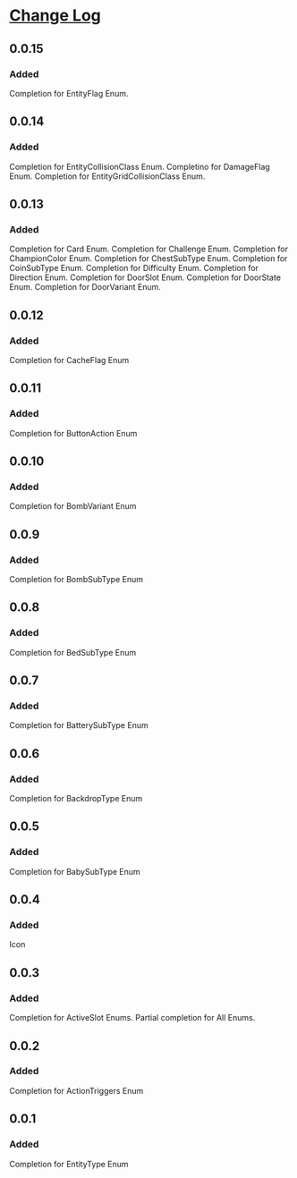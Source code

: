 # [Change Log](https://keepachangelog.com/en/1.0.0/)
## 0.0.15
### Added
Completion for EntityFlag Enum.
## 0.0.14
### Added
Completion for EntityCollisionClass Enum.
Completino for DamageFlag Enum.
Completion for EntityGridCollisionClass Enum.
## 0.0.13
### Added
Completion for Card Enum.
Completion for Challenge Enum.
Completion for ChampionColor Enum.
Completion for ChestSubType Enum.
Completion for CoinSubType Enum.
Completion for Difficulty Enum.
Completion for Direction Enum.
Completion for DoorSlot Enum.
Completion for DoorState Enum.
Completion for DoorVariant Enum.
## 0.0.12
### Added
Completion for CacheFlag Enum
## 0.0.11
### Added
Completion for ButtonAction Enum
## 0.0.10
### Added
Completion for BombVariant Enum
## 0.0.9
### Added
Completion for BombSubType Enum
## 0.0.8
### Added
Completion for BedSubType Enum
## 0.0.7
### Added
Completion for BatterySubType Enum
## 0.0.6
### Added
Completion for BackdropType Enum
## 0.0.5
### Added
Completion for BabySubType Enum
## 0.0.4
### Added
Icon
## 0.0.3
### Added
Completion for ActiveSlot Enums.
Partial completion for All Enums.
## 0.0.2
### Added
Completion for ActionTriggers Enum
## 0.0.1
### Added
Completion for EntityType Enum